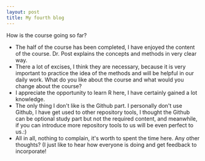```yaml
---
layout: post
title: My fourth blog
---
```


How is the course going so far?  
* The half of the course has been completed, I have enjoyed the content of the course. Dr. Post explains the concepts and methods in very clear way.
* There a lot of excises, I think they are necessary, because it is very important to practice the idea of the methods and will be helpful in our daily work.
What do you like about the course and what would you change about the course?
* I appreciate the opportunity to learn R here, I have certainly gained a lot knowledge.
* The only thing I don't like is the Github part. I personally don't use Github, I have get used to other repository tools, I thought the Github can be optional study part but not the required content, and meanwhile, if you can introduce more repository tools to us will be even perfect to us.:)
* All in all, nothing to complain, it's worth to spent the time here.
Any other thoughts?  (I just like to hear how everyone is doing and get feedback to incorporate!
